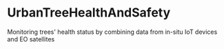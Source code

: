 # UrbanTreeHealthAndSafety
Monitoring trees' health status by combining data from in-situ IoT devices and EO satellites
